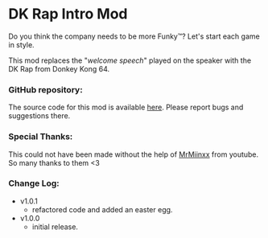 # DK Rap Intro Mod

Do you think the company needs to be more Funky™? Let's start each game in style.

This mod replaces the "*welcome speech*" played on the speaker with the DK Rap from Donkey Kong 64.

### GitHub repository:

The source code for this mod is available [here](https://github.com/teammenship/LethalRap). Please report bugs and suggestions there.

### Special Thanks:
This could not have been made without the help of [MrMiinxx](https://www.youtube.com/@iMinx) from youtube. So many thanks to them <3



### Change Log:

* v1.0.1
	* refactored code and added an easter egg.
* v1.0.0
	* initial release.
